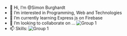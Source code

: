 
- 👋 Hi, I’m @Simon Burghardt
- 👀 I’m interested in Programming, Web and Technologies
- 🌱 I’m currently learning Express js on Firebase
- 💞️ I’m looking to collaborate on ...
![Group 1](https://user-images.githubusercontent.com/76205135/117673028-b0945580-b1aa-11eb-9bde-e7e0eaf22937.png)
- 📫 Skills:  ![Group 1](https://user-images.githubusercontent.com/76205135/117673028-b0945580-b1aa-11eb-9bde-e7e0eaf22937.png)


<!---
Semburg/Semburg is a ✨ special ✨ repository because its `README.md` (this file) appears on your GitHub profile.
You can click the Preview link to take a look at your changes.
--->

